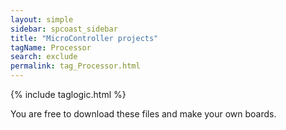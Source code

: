 ```yaml
---
layout: simple
sidebar: spcoast_sidebar
title: "MicroController projects"
tagName: Processor
search: exclude
permalink: tag_Processor.html
---
```

{% include taglogic.html %}
<script>
	$("#mysidebar").navgoco('toggle', true);
</script>

You are free to download these files and make your own boards.




